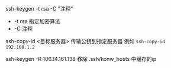 

ssh-keygen -t rsa -C "注释"
* -t rsa 指定加密算法
* -C 注释


ssh-copy-id <目标服务器>  传输公钥到指定服务器
例如 `ssh-copy-id 192.168.1.2` 


ssh-keygen -R 106.14.161.138 移除 .ssh/konw_hosts 中缓存的ip
